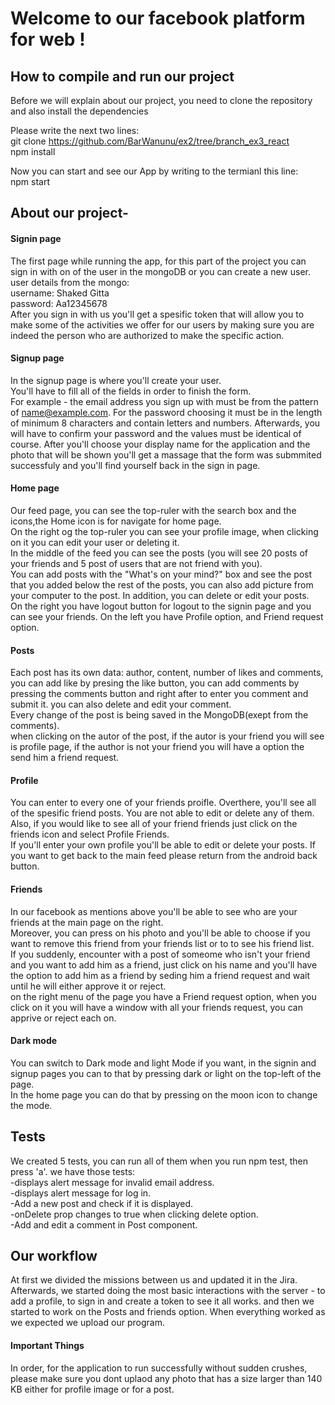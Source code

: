 # Welcome to our facebook platform for web !

## How to compile and run our project
Before we will explain about our project, you need to clone the repository and also install the dependencies

Please write the next two lines: <br> 
git clone https://github.com/BarWanunu/ex2/tree/branch_ex3_react <br>
npm install

Now you can start and see our App by writing to the termianl this line: <br> 
npm start

## About our project-
#### Signin page
The first page while running the app, for this part of the project you can sign in with on of the user in the mongoDB or you can create a new user. <br> 
user details from the mongo: <br> 
username: Shaked Gitta <br> 
password: Aa12345678<br> 
After you sign in with us you'll get a spesific token that will allow you to make some of the activities we offer for our users by making sure you are indeed the person who are authorized to make the specific action.



#### Signup page
In the signup page is where you'll create your user.<br> 
You'll have to fill all of the fields in order to finish the form.<br> 
For example - the email address you sign up with must be from the pattern of name@example.com.
For the password choosing it must be in the length of minimum 8 characters and contain letters and numbers. Afterwards, you will have to confirm your password and the values must be identical of course.
After you'll choose your display name for the application and the photo that will be shown you'll get a massage that the form was submmited successfuly and you'll find yourself back in the sign in page.

#### Home page
Our feed page, you can see the top-ruler with the search box and the icons,the Home icon is for navigate for home page. <br>
On the right og the top-ruler you can see your profile image, when clicking on it you can edit your user or deleting it.<br>
In the middle of the feed you can see the posts (you will see 20 posts of your friends and 5 post of users that are not friend with you).<br>
 You can add posts with the "What's on your mind?" box and see the post that you added below the rest of the posts, you can also add picture from your computer to the post. In addition, you can delete or edit your posts.<br>
On the right you have logout button for logout to the signin page and you can see your friends.
On the left you have Profile option, and Friend request option.<br> 


#### Posts
Each post has its own data: author, content, number of likes and comments, you can add like by presing the like button, you can add comments by pressing the comments button and right after to enter you comment and submit it. you can also delete and edit your comment.<br> 
Every change of the post is being saved in the MongoDB(exept from the comments).<br> 
when clicking on the autor of the post, if the autor is your friend you will see is profile page, if the author is not your friend you will have a option the send him a friend request.

#### Profile
You can enter to every one of your friends proifle. Overthere, you'll see all of the spesific friend posts. You are not able to edit or delete any of them.<br> 
Also, if you would like to see all of your friend friends just click on the friends icon and select Profile Friends.<br> 
If you'll enter your own profile you'll be able to edit or delete your posts.
If you want to get back to the main feed please return from the android back button.

#### Friends
In our facebook as mentions above you'll be able to see who are your friends at the main page on the right.<br> 
Moreover,  you can press on his photo and you'll be able to choose if you want to remove this friend from your friends list or to to see his friend list.<br> 
If you suddenly, encounter with a post of someome who isn't your friend and you want to add him as a friend, just click on his name and you'll have the option to add him as a friend by seding him a friend request and wait until he will either approve it or reject.<br> 
on the right menu of the page you have a Friend request option, when you click on it you will have a window with all your friends request, you can apprive or reject each on. <br> 
#### Dark mode
You can switch to Dark mode and light Mode if you want, in the signin and signup pages you can to that by pressing dark or light on the top-left of the page. <br> 
In the home page you can do that by pressing on the moon icon to change the mode.

## Tests
We created 5 tests, you can run all of them when you run npm test, then press 'a'. we have those tests: <br>
-displays alert message for invalid email address. <br>
-displays alert message for log in. <br>
-Add a new post and check if it is displayed. <br>
-onDelete prop changes to true when clicking delete option. <br>
-Add and edit a comment in Post component. <br>

## Our workflow

At first we divided the missions between us and updated it in the Jira. <br>
Afterwards, we started doing the most basic interactions with the server - to add a profile, to sign in and create a token to see it all works. and then we started to work on the Posts and friends option.
When everything worked as we expected we upload our program. <br>

 #### Important Things

In order, for the application to run successfully without sudden crushes, please make sure you dont uplaod any photo that has a size larger than 140 KB either for profile image or for a post.










